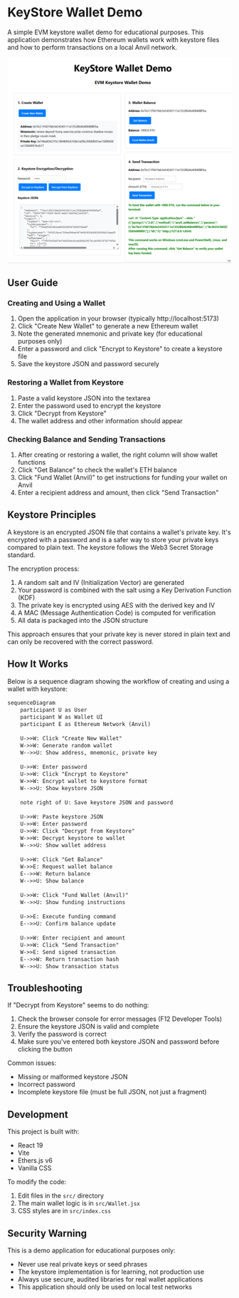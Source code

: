 # KeyStore Wallet Demo

A simple EVM keystore wallet demo for educational purposes. This application demonstrates how Ethereum wallets work with keystore files and how to perform transactions on a local Anvil network.

![KeyStore Wallet Demo](docs/image.png)

## User Guide

### Creating and Using a Wallet

1. Open the application in your browser (typically http://localhost:5173)
2. Click "Create New Wallet" to generate a new Ethereum wallet
3. Note the generated mnemonic and private key (for educational purposes only)
4. Enter a password and click "Encrypt to Keystore" to create a keystore file
5. Save the keystore JSON and password securely

### Restoring a Wallet from Keystore

1. Paste a valid keystore JSON into the textarea
2. Enter the password used to encrypt the keystore
3. Click "Decrypt from Keystore"
4. The wallet address and other information should appear

### Checking Balance and Sending Transactions

1. After creating or restoring a wallet, the right column will show wallet functions
2. Click "Get Balance" to check the wallet's ETH balance
3. Click "Fund Wallet (Anvil)" to get instructions for funding your wallet on Anvil
4. Enter a recipient address and amount, then click "Send Transaction"

## Keystore Principles

A keystore is an encrypted JSON file that contains a wallet's private key. It's encrypted with a password and is a safer way to store your private keys compared to plain text. The keystore follows the Web3 Secret Storage standard.

The encryption process:
1. A random salt and IV (Initialization Vector) are generated
2. Your password is combined with the salt using a Key Derivation Function (KDF)
3. The private key is encrypted using AES with the derived key and IV
4. A MAC (Message Authentication Code) is computed for verification
5. All data is packaged into the JSON structure

This approach ensures that your private key is never stored in plain text and can only be recovered with the correct password.

## How It Works

Below is a sequence diagram showing the workflow of creating and using a wallet with keystore:

```mermaid
sequenceDiagram
    participant U as User
    participant W as Wallet UI
    participant E as Ethereum Network (Anvil)
    
    U->>W: Click "Create New Wallet"
    W->>W: Generate random wallet
    W-->>U: Show address, mnemonic, private key
    
    U->>W: Enter password
    U->>W: Click "Encrypt to Keystore"
    W->>W: Encrypt wallet to keystore format
    W-->>U: Show keystore JSON
    
    note right of U: Save keystore JSON and password
    
    U->>W: Paste keystore JSON
    U->>W: Enter password
    U->>W: Click "Decrypt from Keystore"
    W->>W: Decrypt keystore to wallet
    W-->>U: Show wallet address
    
    U->>W: Click "Get Balance"
    W->>E: Request wallet balance
    E-->>W: Return balance
    W-->>U: Show balance
    
    U->>W: Click "Fund Wallet (Anvil)"
    W-->>U: Show funding instructions
    
    U->>E: Execute funding command
    E-->>U: Confirm balance update
    
    U->>W: Enter recipient and amount
    U->>W: Click "Send Transaction"
    W->>E: Send signed transaction
    E-->>W: Return transaction hash
    W-->>U: Show transaction status
```

## Troubleshooting

If "Decrypt from Keystore" seems to do nothing:

1. Check the browser console for error messages (F12 Developer Tools)
2. Ensure the keystore JSON is valid and complete
3. Verify the password is correct
4. Make sure you've entered both keystore JSON and password before clicking the button

Common issues:
- Missing or malformed keystore JSON
- Incorrect password
- Incomplete keystore file (must be full JSON, not just a fragment)

## Development

This project is built with:
- React 19
- Vite
- Ethers.js v6
- Vanilla CSS

To modify the code:
1. Edit files in the `src/` directory
2. The main wallet logic is in `src/Wallet.jsx`
3. CSS styles are in `src/index.css`

## Security Warning

This is a demo application for educational purposes only:
- Never use real private keys or seed phrases
- The keystore implementation is for learning, not production use
- Always use secure, audited libraries for real wallet applications
- This application should only be used on local test networks